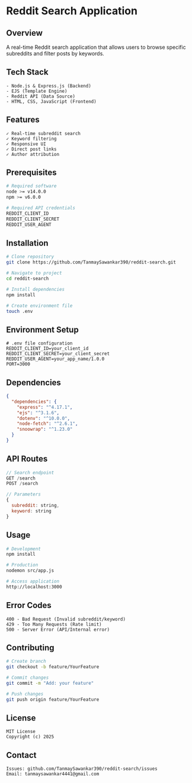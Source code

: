 # Reddit Search Application

## Overview
A real-time Reddit search application that allows users to browse specific subreddits and filter posts by keywords.

## Tech Stack
```
- Node.js & Express.js (Backend)
- EJS (Template Engine)
- Reddit API (Data Source)
- HTML, CSS, JavaScript (Frontend)
```

## Features
```
✓ Real-time subreddit search
✓ Keyword filtering
✓ Responsive UI
✓ Direct post links
✓ Author attribution
```

## Prerequisites
```bash
# Required software
node >= v14.0.0
npm >= v6.0.0

# Required API credentials
REDDIT_CLIENT_ID
REDDIT_CLIENT_SECRET
REDDIT_USER_AGENT
```

## Installation
```bash
# Clone repository
git clone https://github.com/TanmaySawankar390/reddit-search.git

# Navigate to project
cd reddit-search

# Install dependencies
npm install

# Create environment file
touch .env
```

## Environment Setup
```env
# .env file configuration
REDDIT_CLIENT_ID=your_client_id
REDDIT_CLIENT_SECRET=your_client_secret
REDDIT_USER_AGENT=your_app_name/1.0.0
PORT=3000
```

## Dependencies
```json
{
  "dependencies": {
    "express": "^4.17.1",
    "ejs": "^3.1.6",
    "dotenv": "^10.0.0",
    "node-fetch": "^2.6.1",
    "snoowrap": "^1.23.0"
  }
}
```

## API Routes
```javascript
// Search endpoint
GET /search
POST /search

// Parameters
{
  subreddit: string,
  keyword: string
}
```

## Usage
```bash
# Development
npm install

# Production
nodemon src/app.js

# Access application
http://localhost:3000
```

## Error Codes
```
400 - Bad Request (Invalid subreddit/keyword)
429 - Too Many Requests (Rate limit)
500 - Server Error (API/Internal error)
```

## Contributing
```bash
# Create branch
git checkout -b feature/YourFeature

# Commit changes
git commit -m "Add: your feature"

# Push changes
git push origin feature/YourFeature
```

## License
```
MIT License
Copyright (c) 2025
```

## Contact
```
Issues: github.com/TanmaySawankar390/reddit-search/issues
Email: tanmaysawankar4441@gmail.com
```
